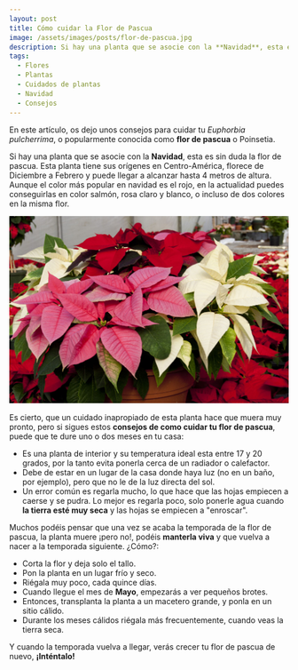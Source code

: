 ```yaml
---
layout: post
title: Cómo cuidar la Flor de Pascua
image: /assets/images/posts/flor-de-pascua.jpg
description: Si hay una planta que se asocie con la **Navidad**, esta es sin duda la flor de pascua.
tags:
  - Flores
  - Plantas
  - Cuidados de plantas
  - Navidad
  - Consejos 
---
```


En este artículo, os dejo unos consejos para cuidar tu _Euphorbia pulcherrima_, o popularmente conocida como **flor de pascua** o Poinsetia.

Si hay una planta que se asocie con la **Navidad**, esta es sin duda la flor de pascua. Esta planta tiene sus orígenes en Centro-América, florece de Diciembre a Febrero y puede llegar a alcanzar hasta 4 metros de altura.
Aunque el color más popular en navidad es el rojo, en la actualidad puedes conseguirlas en color salmón, rosa claro y blanco, o incluso de dos colores en la misma flor.

![Como cuidar la Flor de Pascua](/assets/images/posts/flor-de-pascua-colores.jpg)

Es cierto, que un cuidado inapropiado de esta planta hace que muera muy pronto, pero si sigues estos **consejos de como cuidar tu flor de pascua**, puede que te dure uno o dos meses en tu casa:

- Es una planta de interior y su temperatura ideal esta entre 17 y 20 grados, por la tanto evita ponerla cerca de un radiador o calefactor.
- Debe de estar en un lugar de la casa donde haya luz (no en un baño, por ejemplo), pero que no le de la luz directa del sol.
- Un error común es regarla mucho, lo que hace que las hojas empiecen a caerse y se pudra. Lo mejor es regarla poco, solo ponerle agua cuando **la tierra esté muy seca** y las hojas se empiecen a "enroscar".

Muchos podéis pensar que una vez se acaba la temporada de la flor de pascua, la planta muere ¡pero no!, podéis **manterla viva** y que vuelva a nacer a la temporada siguiente. ¿Cómo?:

- Corta la flor y deja solo el tallo.
- Pon la planta en un lugar frío y seco.
- Riégala muy poco, cada quince días.
- Cuando llegue el mes de **Mayo**, empezarás a ver pequeños brotes.
- Entonces, transplanta la planta a un macetero grande, y ponla en un sitio cálido.
- Durante los meses cálidos riégala más frecuentemente, cuando veas la tierra seca.

Y cuando la temporada vuelva a llegar, verás crecer tu flor de pascua de nuevo, **¡Inténtalo!**


